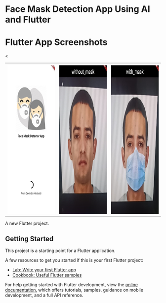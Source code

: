 # Face Mask Detection App Using AI and Flutter
# Flutter App Screenshots
<table>
  <tr>
    <td></td>
     <td></td>
     <
  </tr>
  <tr>
    <td><img src="https://github.com/program333/Face_Mask_Detector_App/blob/main/Images/F1.jpg?raw=true" width=270 height=480></td>
    <td><img src="https://github.com/program333/Face_Mask_Detector_App/blob/main/Images/F2.jpg?raw=true" width=270 height=480></td>
    <td><img src="https://github.com/program333/Face_Mask_Detector_App/blob/main/Images/F3.jpg?raw=true" width=270 height=480></td>
   
  </tr>
 </table>

A new Flutter project.

## Getting Started

This project is a starting point for a Flutter application.

A few resources to get you started if this is your first Flutter project:

- [Lab: Write your first Flutter app](https://docs.flutter.dev/get-started/codelab)
- [Cookbook: Useful Flutter samples](https://docs.flutter.dev/cookbook)

For help getting started with Flutter development, view the
[online documentation](https://docs.flutter.dev/), which offers tutorials,
samples, guidance on mobile development, and a full API reference.
